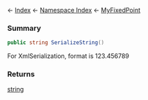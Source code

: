 ← [Index](Api-Index) ← [Namespace Index](Namespace-Index) ← [MyFixedPoint](VRage.MyFixedPoint)

### Summary

```csharp
public string SerializeString()
```

For XmlSerialization, format is 123.456789

### Returns

[string](https://docs.microsoft.com/en-us/dotnet/api/System.String?view=netframework-4.6)

